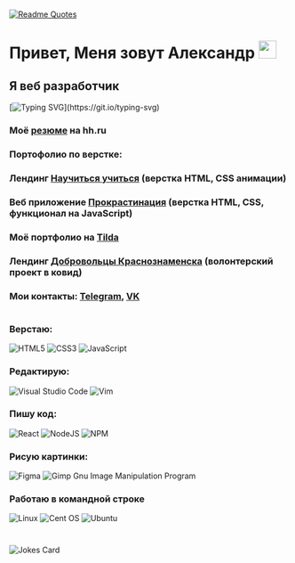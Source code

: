 #
[![Readme Quotes](https://quotes-github-readme.vercel.app/api?type=horizontal&theme=dark)](https://github.com/piyushsuthar/github-readme-quotes)


# Привет, Меня зовут Александр <img src="https://github.com/blackcater/blackcater/raw/main/images/Hi.gif" height="32"/>
## Я веб разработчик
[![Typing SVG](https://readme-typing-svg.herokuapp.com?lines=%D0%AF+Frontend+%D1%80%D0%B0%D0%B7%D1%80%D0%B0%D0%B1%D0%BE%D1%82%D1%87%D0%B8%D0%BA.;%D0%92%D0%B5%D1%80%D1%81%D1%82%D0%B0%D1%8E+%D0%B2+HTML%2C+CSS%2C+JSX.;%D0%9F%D0%B8%D1%88%D1%83+%D0%BA%D0%BE%D0%B4+%D0%BD%D0%B0+React.;%E2%9A%A1%D0%98%D1%89%D1%83+%D1%80%D0%B0%D0%B1%D0%BE%D1%82%D1%83.)](https://git.io/typing-svg)
### Моё [резюме](https://hh.ru/resume/b57a7987ff0d1fd83b0039ed1f57757259644e) на hh.ru

### Портофолио по верстке:
### Лендинг [Научиться учиться](http://79.174.86.211/how-to-learn/index.html) (верстка HTML, CSS анимации)
### Веб приложение [Прокрастинация](http://79.174.86.211/procrastination/index.html) (верстка HTML, CSS, функционал на JavaScript)

### Моё портфолио на [Tilda][4]
### Лендинг [Добровольцы Краснознаменска](http://79.174.86.211/volunteers/index.html) (волонтерский проект в ковид)

### Мои контакты: [Telegram][2], [VK][3]

#
### Верстаю:
![HTML5](https://img.shields.io/badge/html5-%23E34F26.svg?style=for-the-badge&logo=html5&logoColor=white)
![CSS3](https://img.shields.io/badge/css3-%231572B6.svg?style=for-the-badge&logo=css3&logoColor=white)
![JavaScript](https://img.shields.io/badge/javascript-%23323330.svg?style=for-the-badge&logo=javascript&logoColor=%23F7DF1E)

### Редактирую:
![Visual Studio Code](https://img.shields.io/badge/Visual%20Studio%20Code-0078d7.svg?style=for-the-badge&logo=visual-studio-code&logoColor=white)
![Vim](https://img.shields.io/badge/VIM-%2311AB00.svg?style=for-the-badge&logo=vim&logoColor=white)

### Пишу код:
![React](https://img.shields.io/badge/react-%2320232a.svg?style=for-the-badge&logo=react&logoColor=%2361DAFB)
![NodeJS](https://img.shields.io/badge/node.js-6DA55F?style=for-the-badge&logo=node.js&logoColor=white)
![NPM](https://img.shields.io/badge/NPM-%23000000.svg?style=for-the-badge&logo=npm&logoColor=white)

### Рисую картинки:
![Figma](https://img.shields.io/badge/figma-%23F24E1E.svg?style=for-the-badge&logo=figma&logoColor=white)
![Gimp Gnu Image Manipulation Program](https://img.shields.io/badge/Gimp-657D8B?style=for-the-badge&logo=gimp&logoColor=FFFFFF)

### Работаю в командной строке
![Linux](https://img.shields.io/badge/Linux-FCC624?style=for-the-badge&logo=linux&logoColor=black)
![Cent OS](https://img.shields.io/badge/cent%20os-002260?style=for-the-badge&logo=centos&logoColor=F0F0F0)
![Ubuntu](https://img.shields.io/badge/Ubuntu-E95420?style=for-the-badge&logo=ubuntu&logoColor=white)

#

![Jokes Card](https://readme-jokes.vercel.app/api)

  [1]: http://www.superjob.ru/resume/frontend-razrabotchik-53009155.html
  [2]: http://t.me/Aleksandr_Myasoed
  [3]: http://vk.com/amyasoed
  [4]: https://experts.tilda.cc/amurcreative
